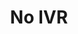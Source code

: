 ---
title: No IVR
products: vonage-business-cloud/number-programmability
description: Populate an interactive voice response (IVR) system programmatically from your CRM.
languages:
    - Node
---